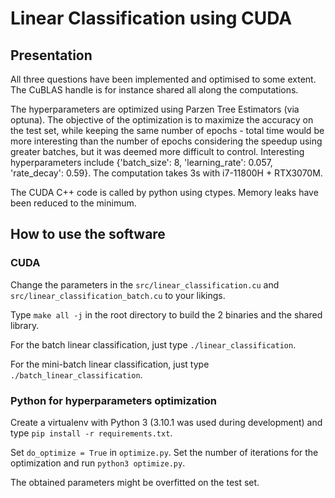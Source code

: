 # Linear Classification using CUDA

## Presentation

All three questions have been implemented and optimised to some extent. The CuBLAS handle is for instance shared all along the computations.

The hyperparameters are optimized using Parzen Tree Estimators (via optuna). The objective of the optimization is to maximize the accuracy on the test set, while keeping the same number of epochs - total time would be more interesting than the number of epochs considering the speedup using greater batches, but it was deemed more difficult to control. Interesting hyperparameters include {'batch_size': 8, 'learning_rate': 0.057, 'rate_decay': 0.59}. The computation takes 3s with i7-11800H + RTX3070M.

The CUDA C++ code is called by python using ctypes. Memory leaks have been reduced to the minimum.

## How to use the software 

### CUDA

Change the parameters in the `src/linear_classification.cu` and `src/linear_classification_batch.cu` to your likings.

Type `make all -j` in the root directory to build the 2 binaries and the shared library.

For the batch linear classification, just type `./linear_classification`.

For the mini-batch linear classification, just type `./batch_linear_classification`.

### Python for hyperparameters optimization

Create a virtualenv with Python 3 (3.10.1 was used during development) and type `pip install -r requirements.txt`.

Set `do_optimize = True` in `optimize.py`. Set the number of iterations for the optimization and run `python3 optimize.py`.

The obtained parameters might be overfitted on the test set.
